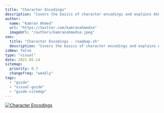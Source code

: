 ```yaml
---
title: "Character Encodings"
description: "Covers the basics of character encodings and explains ASCII vs Unicode"
author:
  name: "Kamran Ahmed"
  url: "https://twitter.com/kamranahmedse"
  imageUrl: "/authors/kamranahmedse.jpeg"
seo:
  title: "Character Encodings - roadmap.sh"
  description: "Covers the basics of character encodings and explains ASCII vs Unicode"
isNew: false
type: "visual"
date: 2021-05-14
sitemap:
  priority: 0.7
  changefreq: "weekly"
tags:
  - "guide"
  - "visual-guide"
  - "guide-sitemap"
---
```


[![Character Encodings](/guides/character-encodings.png)](/guides/character-encodings.png)

